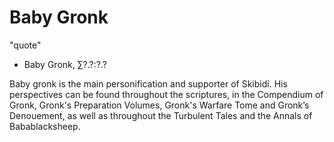 # Baby Gronk

"quote"
- Baby Gronk, ∑?.?:?.?

Baby gronk is the main personification and supporter of Skibidi. His perspectives can be found throughout the scriptures, in the Compendium of Gronk, Gronk's Preparation Volumes, Gronk's Warfare Tome and Gronk’s Denouement, as well as throughout the Turbulent Tales and the Annals of Babablacksheep.
